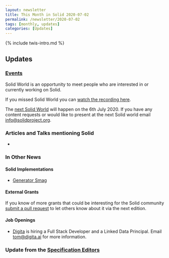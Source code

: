 ```yaml
---
layout: newsletter
title: This Month in Solid 2020-07-02
permalink: /newsletter/2020-07-02
tags: [monthly, updates]
categories: [Updates]
---
```

{% include twis-intro.md %}

## Updates

### [Events](https://solidproject.org/events)

Solid World is an opportunity to meet people who are interested in or currently working on Solid.

If you missed Solid World you can [watch the recording here]().

The [next Solid World]() will happen on the 6th July 2020. If you have any content requests or would like to present at the next Solid world email info@solidproject.org.

### Articles and Talks mentioning Solid

* 

### In Other News

#### Solid Implementations

* [Generator Smag](https://scenaristeur.github.io/generator-smag/) 

#### External Grants

If you know of more grants that could be interesting for the Solid community [submit a pull request](https://github.com/solid/solidproject.org/blob/staging/_posts/newsletter/next.md) to let others know about it via the next edition.

#### Job Openings

* [Digita](https://www.digita.ai/careers) is hiring a Full Stack Developer and a Linked Data Principal. Email tom@digita.ai for more information.

### Update from the [Specification Editors](https://github.com/solid/process/blob/master/editors.md)
